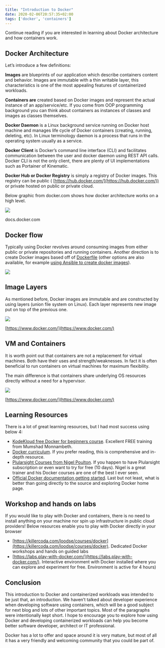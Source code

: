 ```yaml
---
title: "Introduction to Docker"
date: 2020-02-06T20:57:35+02:00
tags: ['docker', 'containers']
---
```

Continue reading if you are interested in learning about Docker architecture and how containers work.

<!--truncate-->

## Docker Architecture

Let’s introduce a few definitions:

**Images** are blueprints of our application which describe containers content and behavior. Images are immutable with a thin writable layer, this characteristics is one of the most appealing features of containerized workloads.

**Containers are** created based on Docker images and represent the actual instance of an app/service/etc. If you come from OOP programming background you can think about containers as instances of classes and images as classes themselves.

**Docker Daemon** is a Linux background service running on Docker host machine and manages life cycle of Docker containers (creating, running, deleting, etc). In Linux terminology daemon is a process that runs in the operating system usually as a service.

**Docker Client** is Docker’s command line interface (CLI) and facilitates communication between the user and docker daemon using REST API calls. Docker CLI is not the only client, there are plenty of UI implementations such as Portainer of Kinematic.

**Docker Hub or Docker Registry** is simply a registry of Docker images. This registry can be public ( [https://hub.docker.com/](https://hub.docker.com/)) or private hosted on public or private cloud.

Below graphic from docker.com shows how docker architecture works on a high level.

![](https://miro.medium.com/max/1400/1*LRruRBxQ4BhoqdZVDhBlHA.png)

docs.docker.com

## Docker flow

Typically using Docker revolves around consuming images from either public or private repositories and running containers. Another direction is to create Docker images based off of [Dockerfile](https://docs.docker.com/engine/reference/builder/) (other options are also available, for example [using Ansible to create docker images](https://opensolitude.com/2015/05/26/building-docker-images-with-ansible.html)).

![](https://miro.medium.com/max/1400/1*IB2D5DttkabZncd0LndDMg.gif)

## Image Layers

As mentioned before, Docker images are immutable and are constructed by using layers (union file system on Linux). Each layer represents new image put on top of the previous one.

![](https://miro.medium.com/max/1350/1*kkC4rSzgUt148WO136Zy5A.jpeg)

[https://www.docker.com/](https://www.docker.com/)

## VM and Containers

It is worth point out that containers are not a replacement for virtual machines. Both have their uses and strength/weaknesses. In fact it is often beneficial to run containers on virtual machines for maximum flexibility.

The main difference is that containers share underlying OS resources directly without a need for a hypervisor.

![](https://miro.medium.com/max/1400/1*M9PBipNCSsWpS9QfBT1G8Q.png)

[https://www.docker.com/](https://www.docker.com/)

## Learning Resources

There is a lot of great learning resources, but I had most success using below 4:

-   [KodeKloud free Docker for beginners course](https://kodekloud.com/p/docker-for-the-absolute-beginner-hands-on). Excellent FREE training from Mumshad Monnambeth.
-   [Docker curriculum](https://docker-curriculum.com/). If you prefer reading, this is comprehensive and in-depth resource.
-   [Plularsight Courses from Nigel Poulton](https://www.pluralsight.com/authors/nigel-poulton). If you happen to have Plularsight subscription or even want to try for free (10 days). Nigel is a great trainer and his Docker courses are one of the best I ever seen.
-   [Official Docker documentation getting started](https://docs.docker.com/get-started/). Last but not least, what is better than going directly to the source and exploring Docker home page.

## Workshop and hands on labs

If you would like to play with Docker and containers, there is no need to install anything on your machine nor spin up infrastructure in public cloud providers! Below resources enable you to play with Docker directly in your browser

-   [https://killercoda.com/loodse/courses/docker](https://killercoda.com/loodse/courses/docker). Dedicated Docker workshops and hands on guided labs
-   [https://labs.play-with-docker.com/](https://labs.play-with-docker.com/). Interactive environment with Docker installed where you can explore and experiment for free. Environment is active for 4 hours)

## Conclusion

This introduction to Docker and containerized workloads was intended to be just that, an introduction. We haven’t talked about developer experience when developing software using containers, which will be a good subject for next blog and lots of other important topics. Most of the paragraphs were intentionally kept short. I hope to encourage you to explore how using Docker and developing containerized workloads can help you become better software developer, architect or IT professional.

Docker has a lot to offer and space around it is very mature, but most of all it has a very friendly and welcoming community that you could be part of.
